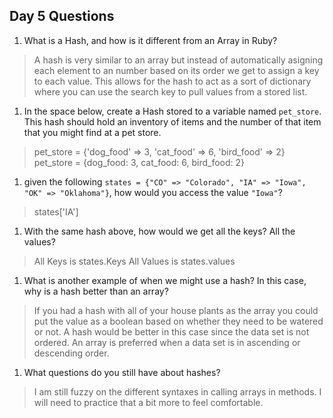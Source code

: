 ## Day 5 Questions

1. What is a Hash, and how is it different from an Array in Ruby?

> A hash is very similar to an array but instead of automatically asigning each element to an number based on its order we get to assign a key to each value. This allows for the hash to act as a sort of dictionary where you can use the search key to pull values from a stored list.

1. In the space below, create a Hash stored to a variable named `pet_store`.  This hash should hold an inventory of items and the number of that item that you might find at a pet store.

> pet_store = {'dog_food' => 3, 'cat_food' => 6, 'bird_food' => 2}  pet_store = {dog_food: 3, cat_food: 6, bird_food: 2}  

1. given the following `states = {"CO" => "Colorado", "IA" => "Iowa", "OK" => "Oklahoma"}`, how would you access the value `"Iowa"`?

>states['IA']

1. With the same hash above, how would we get all the keys?  All the values?

> All Keys is states.Keys  All Values is states.values

1. What is another example of when we might use a hash?  In this case, why is a hash better than an array?

> If you had a hash with all of your house plants as the array you could put the value as a boolean based on whether they need to be watered or not. A hash would be better in this case since the data set is not ordered. An array is preferred when a data set is in ascending or descending order.

1. What questions do you still have about hashes?

> I am still fuzzy on the different syntaxes in calling arrays in methods. I will need to practice that a bit more to feel comfortable.
